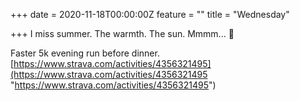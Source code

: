 +++
date = 2020-11-18T00:00:00Z
feature = ""
title = "Wednesday"

+++
I miss summer. The warmth. The sun. Mmmm... 🙈

Faster 5k evening run before dinner. [https://www.strava.com/activities/4356321495](https://www.strava.com/activities/4356321495 "https://www.strava.com/activities/4356321495")